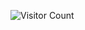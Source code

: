 ![Visitor Count](https://profile-counter.glitch.me/{AbubakrChan}/count.svg)

<!---
...........................................................................................................................
AbubakrChan/AbubakrChan is a ✨ special o✨ repository because its `README.md` (this file) appears on your GitHub profile.
You can click the Preview link to take a look at your changes.
..............................................................
--->
